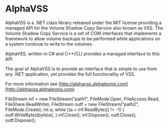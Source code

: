 AlphaVSS
========

AlphaVSS is a .NET class library released under the MIT license providing a managed API for the Volume Shadow Copy Service also known as VSS. The Volume Shadow Copy Service is a set of COM interfaces that implements a framework to allow volume backups to be performed while applications on a system continue to write to the volumes.

AlphaVSS, written in C# and C++/CLI provides a managed interface to this API.

The goal of AlphaVSS is to provide an interface that is simple to use from any .NET application, yet provides the full functionality of VSS.

For more information see [http://alphavss.alphaleonis.com](http://alphavss.alphaleonis.com)




FileStream inf = new FileStream("path1", FileMode.Open, FileAccess.Read, FileShare.ReadWrite);
            FileStream outf = new FileStream("path2", FileMode.Create);
            int a;
            while ((a = inf.ReadByte()) != -1)
            {
                outf.WriteByte((byte)a);
            }
            inf.Close();
            inf.Dispose();
            outf.Close();
            outf.Dispose();
